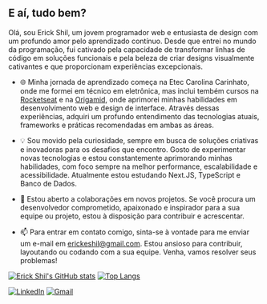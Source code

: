 ## E aí, tudo bem?

Olá, sou Erick Shil, um jovem programador web e entusiasta de design com um profundo amor pelo aprendizado contínuo. Desde que entrei no mundo da programação, fui cativado pela capacidade de transformar linhas de código em soluções funcionais e pela beleza de criar designs visualmente cativantes e que proporcionam experiências excepcionais.

- 🌐 Minha jornada de aprendizado começa na Etec Carolina Carinhato, onde me formei em técnico em eletrônica, mas inclui tembém cursos na [Rocketseat](https://rocketseat.com.br) e na [Origamid](https://www.origamid.com/), onde aprimorei minhas habilidades em desenvolvimento web e design de interface. Através dessas experiências, adquiri um profundo entendimento das tecnologias atuais, frameworks e práticas recomendadas em ambas as áreas.

- 💡 Sou movido pela curiosidade, sempre em busca de soluções criativas e inovadoras para os desafios que encontro. Gosto de experimentar novas tecnologias e estou constantemente aprimorando minhas habilidades, com foco sempre na melhor performance, escalabilidade e acessibilidade. Atualmente estou estudando Next.JS, TypeScript e Banco de Dados.

- 🚀 Estou aberto a colaborações em novos projetos. Se você procura um desenvolvedor comprometido, apaixonado e inspirador para a sua equipe ou projeto, estou à disposição para contribuir e acrescentar.

- 📫 Para entrar em contato comigo, sinta-se à vontade para me enviar um e-mail em [erickeshil@gmail.com](mailto:erickeshil@gmail.com). Estou ansioso para contribuir, layoutando ou codando com a sua equipe. Venha, vamos resolver seus problemas!

[![Erick Shil's GitHub stats](https://github-readme-stats.vercel.app/api?username=erickshilz&show_icons=true&title_color=e2e927&text_color=f7f7f7&icon_color=e2e927&bg_color=080808&locale=pt-br)](https://github.com/anuraghazra/github-readme-stats) [![Top Langs](https://github-readme-stats.vercel.app/api/top-langs/?username=erickshilz&title_color=e2e927&text_color=f7f7f7&icon_color=e2e927&bg_color=080808&locale=pt-br)](https://github.com/anuraghazra/github-readme-stats)

[![LinkedIn](https://static.licdn.com/aero-v1/sc/h/akt4ae504epesldzj74dzred8)](https://www.linkedin.com/in/erick-shil-196215296/)
[![Gmail](https://upload.wikimedia.org/wikipedia/commons/thumb/7/7e/Gmail_icon_(2020).svg/80px-Gmail_icon_(2020).svg.png)](mailto:erickeshil@gmail.com)

<!--
**Erick-Shil/Erick-Shil** is a ✨ _special_ ✨ repository because its `README.md` (this file) appears on your GitHub profile.

Here are some ideas to get you started:

- 🔭 I’m currently working on ...
- 🌱 I’m currently learning ...
- 👯 I’m looking to collaborate on ...
- 🤔 I’m looking for help with ...
- 💬 Ask me about ...
- 📫 How to reach me: ...
- 😄 Pronouns: ...
- ⚡ Fun fact: ...

![Snake animation](https://github.com/rafaballerini/rafaballerini/blob/output/github-contribution-grid-snake.svg)
-->
